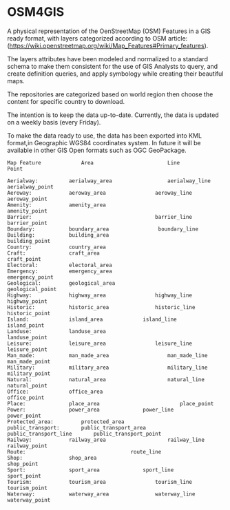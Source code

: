 # OSM4GIS
A physical representation of the OenStreetMap (OSM) Features in a GIS ready format, with layers categorized according to OSM article: (https://wiki.openstreetmap.org/wiki/Map_Features#Primary_features).

The layers attributes have been modeled and normalized to a standard schema to make them consistent for the use of GIS Analysts to query, and create definition queries, and apply symbology while creating their beautiful maps.

The repositories are categorized based on world region then choose the content for specific country to download.

The intention is to keep the data up-to-date.
Currently, the data is updated on a weekly basis (every Friday).

To make the data ready to use, the data has been exported into KML format,in Geographic WGS84 coordinates system.
In future it will be available in other GIS Open formats such as OGC GeoPackage.


```
Map Feature				Area						Line								Point
                                                                                
Aerialway:			aerialway_area					aerialway_line			aerialway_point
Aeroway:			aeroway_area				aeroway_line				aeroway_point
Amenity:			amenity_area											amenity_point
Barrier:										barrier_line			barrier_point
Boundary:			boundary_area				 boundary_line	
Building:			building_area										building_point
Country:			country_area		
Craft:				craft_area								craft_point
Electoral:			electoral_area		
Emergency:			emergency_area								emergency_point
Geological:			geological_area								geological_point
Highway:			highway_area				highway_line			highway_point
Historic:			historic_area				historic_line			historic_point
Island:				island_area				island_line				island_point
Landuse:			landuse_area									landuse_point
Leisure:			leisure_area				leisure_line				leisure_point
Man_made:			man_made_area					man_made_line			man_made_point
Military:			military_area					military_line			military_point
Natural:			natural_area					natural_line			natural_point
Office:				office_area									office_point
Place:				place_area							place_point
Power:				power_area				power_line				power_point
Protected_area:			protected_area		
public_transport:		public_transport_area		public_transport_line		public_transport_point
Railway:			railway_area					railway_line				railway_point
Route:									route_line	
Shop:				shop_area										shop_point
Sport:				sport_area				sport_line				sport_point
Tourism:			tourism_area				tourism_line				tourism_point
Waterway:			waterway_area				waterway_line				waterway_point
```